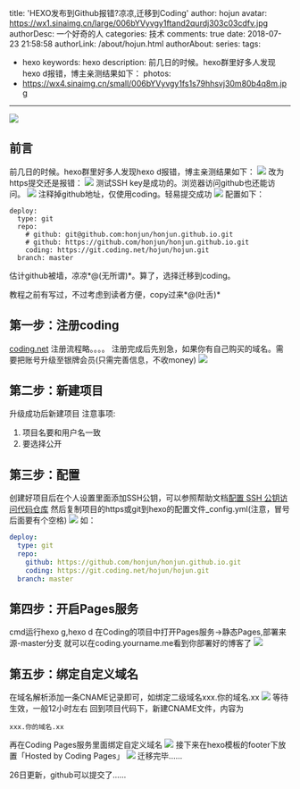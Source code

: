 title: 'HEXO发布到Github报错?凉凉,迁移到Coding'
author: hojun
avatar: https://wx1.sinaimg.cn/large/006bYVyvgy1ftand2qurdj303c03cdfv.jpg
authorDesc: 一个好奇的人
categories: 技术
comments: true
date: 2018-07-23 21:58:58
authorLink: /about/hojun.html
authorAbout:
series:
tags:
 - hexo 
keywords: hexo
description: 前几日的时候。hexo群里好多人发现hexo d报错，博主亲测结果如下：
photos:
 - https://wx4.sinaimg.cn/small/006bYVyvgy1fs1s79hhsvj30m80b4q8m.jpg
---
![](https://wx4.sinaimg.cn/large/006bYVyvgy1fs1s79hhsvj30m80b4q8m.jpg)
## 前言
前几日的时候。hexo群里好多人发现hexo d报错，博主亲测结果如下：
![](https://wx3.sinaimg.cn/large/006bYVyvgy1ftnlycrongj30r40e9jrs.jpg)
改为https提交还是报错：
![](https://wx1.sinaimg.cn/large/006bYVyvgy1ftnlwp95qwj30r50e90t7.jpg)
测试SSH key是成功的。浏览器访问github也还能访问。
![](https://wx4.sinaimg.cn/large/006bYVyvgy1ftnlwpviqpj30g201xglg.jpg)
注释掉github地址，仅使用coding。轻易提交成功
![](https://wx3.sinaimg.cn/large/006bYVyvgy1ftnlydhvbpj30ra0e9dgf.jpg)
配置如下：
```cof
deploy:
  type: git
  repo: 
    # github: git@github.com:honjun/honjun.github.io.git
    # github: https://github.com/honjun/honjun.github.io.git
    coding: https://git.coding.net/hojun/hojun.git
  branch: master
```
估计github被墙，凉凉*@(无所谓)*。算了，选择迁移到coding。

教程之前有写过，不过考虑到读者方便，copy过来*@(吐舌)*
## **第一步：注册coding**
[coding.net](https://coding.net/)
注册流程略。。。。
注册完成后先别急，如果你有自己购买的域名。需要把账号升级至银牌会员(只需完善信息，不收money)
![](https://wx4.sinaimg.cn/large/006bYVyvly1fnu80gacdmj30j80fwwf7.jpg)
## **第二步：新建项目**
升级成功后新建项目
注意事项:

 1. 项目名要和用户名一致
 2. 要选择公开

## **第三步：配置**
创建好项目后在个人设置里面添加SSH公钥，可以参照帮助文档[配置 SSH 公钥访问代码仓库](https://coding.net/help/doc/account/ssh-key.html)
然后复制项目的https或git到hexo的配置文件_config.yml(注意，冒号后面要有个空格)
![](https://wx2.sinaimg.cn/large/006bYVyvly1fnu80lum8jj30b703fglj.jpg)
如：
```yml
deploy:
  type: git
  repo: 
    github: https://github.com/honjun/honjun.github.io.git
    coding: https://git.coding.net/hojun/hojun.git
  branch: master
```

## **第四步：开启Pages服务**
cmd运行hexo g,hexo d
在Coding的项目中打开Pages服务->静态Pages,部署来源-master分支
就可以在coding.yourname.me看到你部署好的博客了
![](https://wx2.sinaimg.cn/large/006bYVyvly1fnu80sdijmj30ok0btjs5.jpg)
## **第五步：绑定自定义域名**
在域名解析添加一条CNAME记录即可，如绑定二级域名xxx.你的域名.xx
![](https://wx4.sinaimg.cn/large/006bYVyvly1fnu80ytrqhj30kg01sdfp.jpg)
等待生效，一般12小时左右
回到项目代码下，新建CNAME文件，内容为
```
xxx.你的域名.xx
```
再在Coding Pages服务里面绑定自定义域名
![](https://wx3.sinaimg.cn/large/006bYVyvly1fnu814vtvvj30xj07h3yt.jpg)
接下来在hexo模板的footer下放置「Hosted by Coding Pages」
![](https://wx2.sinaimg.cn/large/006bYVyvly1fnu81lo09qj30x209x3z5.jpg)
迁移完毕......

26日更新，github可以提交了......